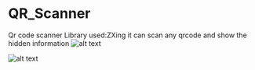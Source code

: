 # QR_Scanner
Qr code scanner 
Library used:ZXing
it can scan any qrcode and show the hidden information
![alt text](http://url/to/img.png)

![alt text](http://url/to/img.png)
